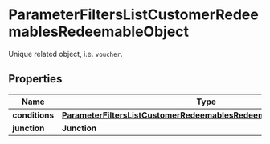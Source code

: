

# ParameterFiltersListCustomerRedeemablesRedeemableObject

Unique related object, i.e. `voucher`.

## Properties

| Name | Type | Description | Notes |
|------------ | ------------- | ------------- | -------------|
|**conditions** | [**ParameterFiltersListCustomerRedeemablesRedeemableObjectConditions**](ParameterFiltersListCustomerRedeemablesRedeemableObjectConditions.md) |  |  [optional] |
|**junction** | **Junction** |  |  [optional] |




